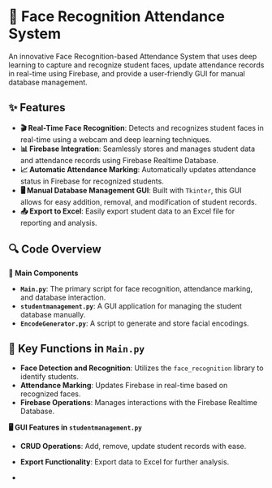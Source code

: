 # 🎥 Face Recognition Attendance System

An innovative Face Recognition-based Attendance System that uses deep learning to capture and recognize student faces, update attendance records in real-time using Firebase, and provide a user-friendly GUI for manual database management.


## ✨ Features

- **🎬 Real-Time Face Recognition**: Detects and recognizes student faces in real-time using a webcam and deep learning techniques.
- **📊 Firebase Integration**: Seamlessly stores and manages student data and attendance records using Firebase Realtime Database.
- **📈 Automatic Attendance Marking**: Automatically updates attendance status in Firebase for recognized students.
- **🖥️ Manual Database Management GUI**: Built with `Tkinter`, this GUI allows for easy addition, removal, and modification of student records.
- **📤 Export to Excel**: Easily export student data to an Excel file for reporting and analysis.

## 🔍 Code Overview

**📝 Main Components**
- **`Main.py`**: The primary script for face recognition, attendance marking, and database interaction.
- **`studentmanagement.py`**: A GUI application for managing the student database manually.
- **`EncodeGenerator.py`**: A script to generate and store facial encodings.

## 🔧 Key Functions in `Main.py`
- **Face Detection and Recognition**: Utilizes the `face_recognition` library to identify students.
- **Attendance Marking**: Updates Firebase in real-time based on recognized faces.
- **Firebase Operations**: Manages interactions with the Firebase Realtime Database.

**🖥️ GUI Features in `studentmanagement.py`**
- **CRUD Operations**: Add, remove, update student records with ease.
- **Export Functionality**: Export data to Excel for further analysis.

- 
